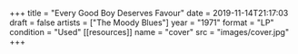 +++
title = "Every Good Boy Deserves Favour"
date = 2019-11-14T21:17:03
draft = false
artists = ["The Moody Blues"]
year = "1971"
format = "LP"
condition = "Used"
[[resources]]
  name = "cover"
  src = "images/cover.jpg"
+++
